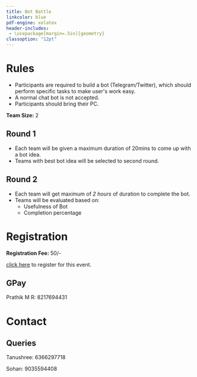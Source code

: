 ```yaml
---
title: Bot Battle
linkcolor: blue
pdf-engine: xelatex
header-includes:
 - \usepackage[margin=.5in]{geometry}
classoption: "12pt"
---
```


# Rules

+ Participants are required to build a bot 
(Telegram/Twitter), which should perform specific 
tasks to make user's work easy.
+ A normal chat bot is not accepted.
+ Participants should bring their PC.

**Team Size:** 2

## Round 1

+ Each team will be given a maximum duration of 
20mins to come up with a bot idea.
+ Teams with best bot idea will be selected 
to second round.

## Round 2

+ Each team will get maximum of *2 hours* of duration
to complete the bot.
+ Teams will be evaluated based on:
  - Usefulness of Bot
  - Completion percentage

# Registration

**Registration Fee:** 50/-

[click here](forms.google.com) to register for this event.

## GPay

Prathik M R: 8217694431

# Contact

## Queries

Tanushree: 6366297718

Sohan: 9035594408
